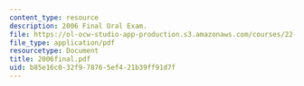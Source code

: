 ```yaml
---
content_type: resource
description: 2006 Final Oral Exam.
file: https://ol-ocw-studio-app-production.s3.amazonaws.com/courses/22-39-integration-of-reactor-design-operations-and-safety-fall-2006/b85e16c032f978765ef421b39ff91d7f_2006final.pdf
file_type: application/pdf
resourcetype: Document
title: 2006final.pdf
uid: b85e16c0-32f9-7876-5ef4-21b39ff91d7f
---
```

